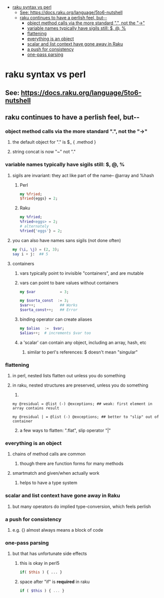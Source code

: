 - [raku syntax vs perl](#orga830fa1)
  - [See: <https://docs.raku.org/language/5to6-nutshell>](#org51aac83)
  - [raku continues to have a perlish feel, but--](#orgc73f9ca)
    - [object method calls via the more standard ".", not the "->"](#org9b95067)
    - [variable names typically have sigils still: $, @, %](#org712adfa)
    - [flattening](#org28f1179)
    - [everything is an object](#orgd8b0d93)
    - [scalar and list context have gone away in Raku](#orgb61f2ec)
    - [a push for consistency](#org8933224)
    - [one-pass parsing](#orgef4faeb)


<a id="orga830fa1"></a>

# raku syntax vs perl


<a id="org51aac83"></a>

## See: <https://docs.raku.org/language/5to6-nutshell>


<a id="orgc73f9ca"></a>

## raku continues to have a perlish feel, but--


<a id="org9b95067"></a>

### object method calls via the more standard ".", not the "->"

1.  the default object for "." is $\_    {  .method  }

2.  string concat is now "~" not "."


<a id="org712adfa"></a>

### variable names typically have sigils still: $, @, %

1.  sigils are invariant:  they act like part of the name&#x2013; @array and %hash

    1.  Perl
    
        ```perl
        my %fried;
        $fried{eggs} = 2;
        ```
    
    2.  Raku
    
        ```raku
        my %fried;
        %fried<eggs> = 2;
        # alternately
        %fried{'eggs'} = 2;
        ```

2.  you can also have names sans sigils (not done often)

    ```raku
    my (\i, \j) = (2, 3);
    say i + j:  ## 5
    ```

3.  containers

    1.  vars typically point to invisible "containers", and are mutable
    
    2.  vars can point to bare values without containers
    
        ```raku
        my $var           = 3;
        
        my $sorta_const  := 3;
        $var++;           ## Works
        $sorta_const++;   ## Error
        ```
    
    3.  binding operator can create aliases
    
        ```raku
        my $alias  :=  $var;  
        $alias++;  # increments $var too
        ```
    
    4.  a 'scalar' can contain any object, including an array, hash, etc
    
        1.  similar to perl's references: $ doesn't mean "singular"


<a id="org28f1179"></a>

### flattening

1.  in perl, nested lists flatten out unless you do something

2.  in raku, nested structures are preserved, unless you do something

    1.  
    
        my @residual = @list (-) @exceptions; ## weak: first element in array contains result
        
        my @residual | = @list (-) @exceptions; ## better to "slip" out of container
    
    2.  a few ways to flatten: ".flat", slip operator "|"


<a id="orgd8b0d93"></a>

### everything is an object

1.  chains of method calls are common

    1.  though there are function forms for many methods

2.  smartmatch and given/when actually work

    1.  helps to have a type system


<a id="orgb61f2ec"></a>

### scalar and list context have gone away in Raku

1.  but many operators do implied type-conversion, which feels perlish


<a id="org8933224"></a>

### a push for consistency

1.  e.g. {} almost always means a block of code


<a id="orgef4faeb"></a>

### one-pass parsing

1.  but that has unfortunate side effects

    1.  this is okay in perl5
    
        ```perl
        if( $this ) { ... }
        ```
    
    2.  space after "if" is **required** in raku
    
        ```raku
        if ( $this ) { ... }
        ```
